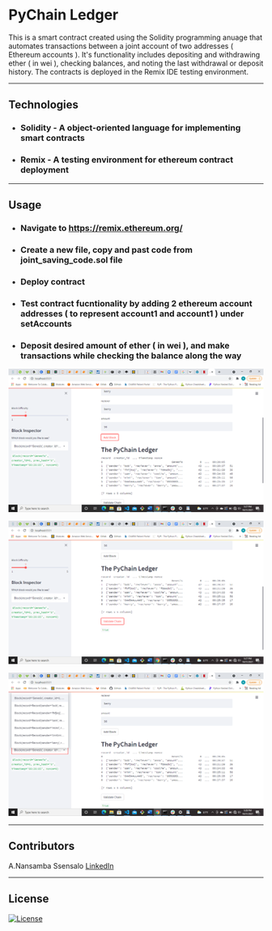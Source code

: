 # PyChain Ledger


This is a smart contract created using the Solidity programming anuage that automates transactions between a joint account of two addresses ( Ethereum accounts ). It's functionality includes depositing and withdrawing ether ( in wei ), checking balances, and noting the last withdrawal or deposit history. The contracts is deployed in the Remix IDE testing environment. 


---

## Technologies

* ### **Solidity** - A  object-oriented language for implementing smart contracts
* ### **Remix** - A testing environment for ethereum contract deployment



---



## Usage


* ### Navigate to https://remix.ethereum.org/
* ### Create a new file, copy and past code from joint_saving_code.sol file
* ### Deploy contract
* ### Test contract fucntionality by adding 2 ethereum account addresses ( to represent account1 and account1 ) under setAccounts
* ### Deposit desired amount of ether ( in wei ), and make transactions while checking the balance along the way



![SampleCode](https://github.com/nssensalo/Challenge_18/blob/main/markdown_images/Screenshot%20(182).png)

![SampleCode](https://github.com/nssensalo/Challenge_18/blob/main/markdown_images/Screenshot%20(183).png)  

![SampleCode](https://github.com/nssensalo/Challenge_18/blob/main/markdown_images/Screenshot%20(184).png)

---

## Contributors

A.Nansamba Ssensalo
[LinkedIn](www.linkedin.com/in/a-nansamba-ssensalo)

---

## License

[![License](https://img.shields.io/badge/License-Boost%201.0-lightblue.svg)](https://www.boost.org/LICENSE_1_0.txt)
